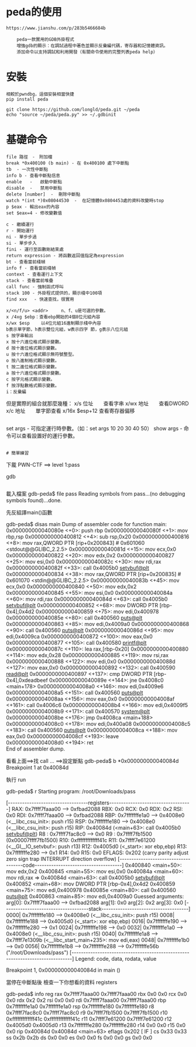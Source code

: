 # peda的使用
```
https://www.jianshu.com/p/283b5466684b

    peda一款實用的GDB外掛程式
    增強gdb的顯示：在調試過程中著色並顯示反彙編代碼，寄存器和記憶體資訊。
    添加命令以支持調試和利用開發（有關命令使用的完整列表peda help）
```
# 安裝
```
相較於pwndbg，這個安裝相當快捷
pip install peda
```
```
git clone https://github.com/longld/peda.git ~/peda
echo "source ~/peda/peda.py" >> ~/.gdbinit 
```
# 基礎命令
```
file 路徑　-　附加檔
break *0x400100 (b main) - 在 0x400100 處下中斷點
tb  - 一次性中斷點
info b - 查看中斷點信息
enable   -   啟動中斷點
disable  -   禁用中斷點
delete [number]  -  刪除中斷點
watch *(int *)0x08044530  -  在記憶體0x0804453處的資料改變時stop
p $eax - 輸出eax的內容
set $eax=4 - 修改變數值
```
```
c - 繼續運行
r - 開始運行
ni - 單步步過
si - 單步步入
fini - 運行至函數剛結束處
return expression - 將函數返回值指定為expression
bt - 查看當前棧幀
info f - 查看當前棧幀
context - 查看運行上下文
stack - 查看當前堆疊
call func - 強制函式呼叫
stack 100 - 外掛程式提供的，顯示棧中100項
find xxx　 - 快速查找，很實用
```
```
x/<n/f/u> <addr>     n、f、u是可選的參數。
x /4xg $ebp：查看ebp開始的4個8位元組內容
x/wx $esp 　　以4位元組16進制顯示棧中內容
b表示單字節，h表示雙位元組，w表示四字 節，g表示八位元組
s 按字串輸出
x 按十六進位格式顯示變數。
d 按十進位格式顯示變數。
u 按十六進位格式顯示無符號整型。
o 按八進制格式顯示變數。
t 按二進位格式顯示變數。
a 按十六進位格式顯示變數。
c 按字元格式顯示變數。
f 按浮點數格式顯示變數。
i：反彙編
```
但是實際的組合就那麼幾種：
x/s 位址　　查看字串
x/wx 地址　　查看DWORD
x/c 地址　　單字節查看
x/16x $esp+12 查看寄存器偏移
```
```
set args  - 可指定運行時參數。（如：set args 10 20 30 40 50）
show args  - 命令可以查看設置好的運行參數。
```

# 簡單練習
```
下酨 PWN-CTF  ==> level 1:pass

gdb
```
```

載入檔案
gdb-peda$ file pass
Reading symbols from pass...(no debugging symbols found)...done.

先反組譯main()函數

gdb-peda$ disas main
Dump of assembler code for function main:
   0x000000000040080e <+0>:	push   rbp
   0x000000000040080f <+1>:	mov    rbp,rsp
   0x0000000000400812 <+4>:	sub    rsp,0x20
   0x0000000000400816 <+8>:	mov    rax,QWORD PTR [rip+0x200843]        # 0x601060 <stdout@@GLIBC_2.2.5>
   0x000000000040081d <+15>:	mov    ecx,0x0
   0x0000000000400822 <+20>:	mov    edx,0x2
   0x0000000000400827 <+25>:	mov    esi,0x0
   0x000000000040082c <+30>:	mov    rdi,rax
   0x000000000040082f <+33>:	call   0x4005b0 <setvbuf@plt>
   0x0000000000400834 <+38>:	mov    rax,QWORD PTR [rip+0x200835]        # 0x601070 <stdin@@GLIBC_2.2.5>
   0x000000000040083b <+45>:	mov    ecx,0x0
   0x0000000000400840 <+50>:	mov    edx,0x2
   0x0000000000400845 <+55>:	mov    esi,0x0
   0x000000000040084a <+60>:	mov    rdi,rax
   0x000000000040084d <+63>:	call   0x4005b0 <setvbuf@plt>
   0x0000000000400852 <+68>:	mov    DWORD PTR [rbp-0x4],0x4d2
   0x0000000000400859 <+75>:	mov    edi,0x400978
   0x000000000040085e <+80>:	call   0x400560 <puts@plt>
   0x0000000000400863 <+85>:	mov    edi,0x4009a0
   0x0000000000400868 <+90>:	call   0x400560 <puts@plt>
   0x000000000040086d <+95>:	mov    edi,0x4009ca
   0x0000000000400872 <+100>:	mov    eax,0x0
   0x0000000000400877 <+105>:	call   0x400580 <printf@plt>
   0x000000000040087c <+110>:	lea    rax,[rbp-0x20]
   0x0000000000400880 <+114>:	mov    edx,0x28
   0x0000000000400885 <+119>:	mov    rsi,rax
   0x0000000000400888 <+122>:	mov    edi,0x0
   0x000000000040088d <+127>:	mov    eax,0x0
   0x0000000000400892 <+132>:	call   0x400590 <read@plt>
   0x0000000000400897 <+137>:	cmp    DWORD PTR [rbp-0x4],0xdeadbeef
   0x000000000040089e <+144>:	jne    0x4008c0 <main+178>
   0x00000000004008a0 <+146>:	mov    edi,0x4009e6
   0x00000000004008a5 <+151>:	call   0x400560 <puts@plt>
   0x00000000004008aa <+156>:	mov    eax,0x0
   0x00000000004008af <+161>:	call   0x4006c6 <printTheKey>
   0x00000000004008b4 <+166>:	mov    edi,0x4009f5
   0x00000000004008b9 <+171>:	call   0x400570 <system@plt>
   0x00000000004008be <+176>:	jmp    0x4008ca <main+188>
   0x00000000004008c0 <+178>:	mov    edi,0x400a08
   0x00000000004008c5 <+183>:	call   0x400560 <puts@plt>
   0x00000000004008ca <+188>:	mov    eax,0x0
   0x00000000004008cf <+193>:	leave  
   0x00000000004008d0 <+194>:	ret    
End of assembler dump.
  
看看上面==>找 call ...
       ==>設定斷點
gdb-peda$ b *0x000000000040084d
Breakpoint 1 at 0x40084d


執行 run 

gdb-peda$ r
Starting program: /root/Downloads/pass 

[----------------------------------registers-----------------------------------]
RAX: 0x7ffff7faaa00 --> 0xfbad2088 
RBX: 0x0 
RCX: 0x0 
RDX: 0x2 
RSI: 0x0 
RDI: 0x7ffff7faaa00 --> 0xfbad2088 
RBP: 0x7fffffffe1a0 --> 0x4008e0 (<__libc_csu_init>:	push   r15)
RSP: 0x7fffffffe180 --> 0x4008e0 (<__libc_csu_init>:	push   r15)
RIP: 0x40084d (<main+63>:	call   0x4005b0 <setvbuf@plt>)
R8 : 0x7ffff7fac8c0 --> 0x0 
R9 : 0x7ffff7fb1500 (0x00007ffff7fb1500)
R10: 0xfffffffffffff41c 
R11: 0x7ffff7e61200 (<__GI__IO_setvbuf>:	push   r13)
R12: 0x4005d0 (<_start>:	xor    ebp,ebp)
R13: 0x7fffffffe280 --> 0x1 
R14: 0x0 
R15: 0x0
EFLAGS: 0x202 (carry parity adjust zero sign trap INTERRUPT direction overflow)
[-------------------------------------code-------------------------------------]
   0x400840 <main+50>:	mov    edx,0x2
   0x400845 <main+55>:	mov    esi,0x0
   0x40084a <main+60>:	mov    rdi,rax
=> 0x40084d <main+63>:	call   0x4005b0 <setvbuf@plt>
   0x400852 <main+68>:	mov    DWORD PTR [rbp-0x4],0x4d2
   0x400859 <main+75>:	mov    edi,0x400978
   0x40085e <main+80>:	call   0x400560 <puts@plt>
   0x400863 <main+85>:	mov    edi,0x4009a0
Guessed arguments:
arg[0]: 0x7ffff7faaa00 --> 0xfbad2088 
arg[1]: 0x0 
arg[2]: 0x2 
arg[3]: 0x0 
[------------------------------------stack-------------------------------------]
0000| 0x7fffffffe180 --> 0x4008e0 (<__libc_csu_init>:	push   r15)
0008| 0x7fffffffe188 --> 0x4005d0 (<_start>:	xor    ebp,ebp)
0016| 0x7fffffffe190 --> 0x7fffffffe280 --> 0x1 
0024| 0x7fffffffe198 --> 0x0 
0032| 0x7fffffffe1a0 --> 0x4008e0 (<__libc_csu_init>:	push   r15)
0040| 0x7fffffffe1a8 --> 0x7ffff7e1309b (<__libc_start_main+235>:	mov    edi,eax)
0048| 0x7fffffffe1b0 --> 0x0 
0056| 0x7fffffffe1b8 --> 0x7fffffffe288 --> 0x7fffffffe56b ("/root/Downloads/pass")
[------------------------------------------------------------------------------]
Legend: code, data, rodata, value

Breakpoint 1, 0x000000000040084d in main ()

當停在中斷點後 檢查一下你想看的資料 registers

gdb-peda$ info reg
rax            0x7ffff7faaa00      0x7ffff7faaa00
rbx            0x0                 0x0
rcx            0x0                 0x0
rdx            0x2                 0x2
rsi            0x0                 0x0
rdi            0x7ffff7faaa00      0x7ffff7faaa00
rbp            0x7fffffffe1a0      0x7fffffffe1a0
rsp            0x7fffffffe180      0x7fffffffe180
r8             0x7ffff7fac8c0      0x7ffff7fac8c0
r9             0x7ffff7fb1500      0x7ffff7fb1500
r10            0xfffffffffffff41c  0xfffffffffffff41c
r11            0x7ffff7e61200      0x7ffff7e61200
r12            0x4005d0            0x4005d0
r13            0x7fffffffe280      0x7fffffffe280
r14            0x0                 0x0
r15            0x0                 0x0
rip            0x40084d            0x40084d <main+63>
eflags         0x202               [ IF ]
cs             0x33                0x33
ss             0x2b                0x2b
ds             0x0                 0x0
es             0x0                 0x0
fs             0x0                 0x0
gs             0x0                 0x0
```
